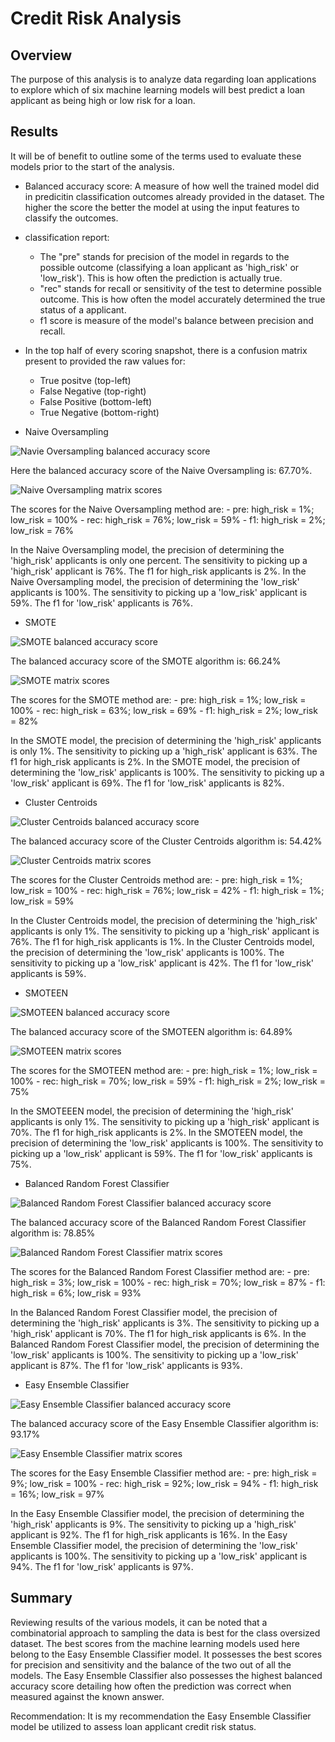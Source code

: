 # Credit Risk Analysis

## Overview

The purpose of this analysis is to analyze data regarding loan applications to explore which of six machine learning models 
will best predict a loan applicant as being high or low risk for a loan.

## Results

It will be of benefit to outline some of the terms used to evaluate these models prior to the start of the analysis.
 - Balanced accuracy score: A measure of how well the trained model did in predicitin classification outcomes already provided in the dataset. The higher the score
 the better the model at using the input features to classify the outcomes.
 - classification report:
 	- The "pre" stands for precision of the model in regards to the possible outcome (classifying a loan applicant as 'high_risk' or 'low_risk'). This is
	how often the prediction is actually true.
	- "rec" stands for recall or sensitivity of the test to determine possible outcome. This is how often the model accurately determined the true status
	of a applicant.
	- f1 score is measure of the model's balance between precision and recall.
 - In the top half of every scoring snapshot, there is a confusion matrix present to provided the raw values for: 
 	- True positve (top-left)
	- False Negative (top-right)
	- False Positive (bottom-left)
	- True Negative (bottom-right)

- Naive Oversampling

![Navie Oversampling balanced accuracy score](https://github.com/MattK1454/Credit_Risk_Analysis/blob/main/Resources/images/naive_over_sampling_balanced_score.png)

Here the balanced accuracy score of the Naive Oversampling is: 67.70%.

![Naive Oversampling matrix scores](https://github.com/MattK1454/Credit_Risk_Analysis/blob/main/Resources/images/naive_over_sampling_matix_scores.png)

The scores for the Naive Oversampling method are:
	- pre: high_risk = 1%; low_risk = 100%
	- rec: high_risk = 76%; low_risk = 59%
	- f1: high_risk = 2%; low_risk = 76%
	
In the Naive Oversampling model, the precision of determining the 'high_risk' applicants is only one percent. The sensitivity to picking up a 
'high_risk' applicant is 76%. The f1 for high_risk applicants is 2%. In the Naive Oversampling model, the precision of determining the 'low_risk' 
applicants is 100%. The sensitivity to picking up a 'low_risk' applicant is 59%. The f1 for 'low_risk' applicants is 76%.

- SMOTE

![SMOTE balanced accuracy score](https://github.com/MattK1454/Credit_Risk_Analysis/blob/main/Resources/images/SMOTE_balanced_score.png)

The balanced accuracy score of the SMOTE algorithm is: 66.24%

![SMOTE matrix scores](https://github.com/MattK1454/Credit_Risk_Analysis/blob/main/Resources/images/SMOTE_matrix_scores.png)

The scores for the SMOTE method are:
	- pre: high_risk = 1%; low_risk = 100%
	- rec: high_risk = 63%; low_risk = 69%
	- f1: high_risk = 2%; low_risk = 82%
	
In the SMOTE model, the precision of determining the 'high_risk' applicants is only 1%. The sensitivity to picking up a 
'high_risk' applicant is 63%. The f1 for high_risk applicants is 2%. In the SMOTE model, the precision of determining the 'low_risk' 
applicants is 100%. The sensitivity to picking up a 'low_risk' applicant is 69%. The f1 for 'low_risk' applicants is 82%.

- Cluster Centroids

![Cluster Centroids balanced accuracy score](https://github.com/MattK1454/Credit_Risk_Analysis/blob/main/Resources/images/clustercentroids_under_sampling_balanced_score.png)

The balanced accuracy score of the Cluster Centroids algorithm is: 54.42%

![Cluster Centroids matrix scores](https://github.com/MattK1454/Credit_Risk_Analysis/blob/main/Resources/images/clustercentroids_under_sampling_matrix_scores.png)

The scores for the Cluster Centroids method are:
	- pre: high_risk = 1%; low_risk = 100%
	- rec: high_risk = 76%; low_risk = 42%
	- f1: high_risk = 1%; low_risk = 59%
	
In the Cluster Centroids model, the precision of determining the 'high_risk' applicants is only 1%. The sensitivity to picking up a 
'high_risk' applicant is 76%. The f1 for high_risk applicants is 1%. In the Cluster Centroids model, the precision of determining the 'low_risk' 
applicants is 100%. The sensitivity to picking up a 'low_risk' applicant is 42%. The f1 for 'low_risk' applicants is 59%. 

- SMOTEEN

![SMOTEEN balanced accuracy score](https://github.com/MattK1454/Credit_Risk_Analysis/blob/main/Resources/images/SMOTEENN_balanced_score.png)

The balanced accuracy score of the SMOTEEN algorithm is: 64.89%

![SMOTEEN matrix scores](https://github.com/MattK1454/Credit_Risk_Analysis/blob/main/Resources/images/SMOTEENN_matrix_scores.png)

The scores for the SMOTEEN method are:
	- pre: high_risk = 1%; low_risk = 100%
	- rec: high_risk = 70%; low_risk = 59%
	- f1: high_risk = 2%; low_risk = 75%
	
In the SMOTEEEN model, the precision of determining the 'high_risk' applicants is only 1%. The sensitivity to picking up a 
'high_risk' applicant is 70%. The f1 for high_risk applicants is 2%. In the SMOTEEN model, the precision of determining the 'low_risk' 
applicants is 100%. The sensitivity to picking up a 'low_risk' applicant is 59%. The f1 for 'low_risk' applicants is 75%.

- Balanced Random Forest Classifier

![Balanced Random Forest Classifier balanced accuracy score](https://github.com/MattK1454/Credit_Risk_Analysis/blob/main/Resources/images/balanced_random_forest_balanced_score.png)

The balanced accuracy score of the Balanced Random Forest Classifier algorithm is: 78.85%

![Balanced Random Forest Classifier matrix scores](https://github.com/MattK1454/Credit_Risk_Analysis/blob/main/Resources/images/balanced_random_forest_matrix_scores.png)

The scores for the Balanced Random Forest Classifier method are:
	- pre: high_risk = 3%; low_risk = 100%
	- rec: high_risk = 70%; low_risk = 87%
	- f1: high_risk = 6%; low_risk = 93%
	
In the Balanced Random Forest Classifier model, the precision of determining the 'high_risk' applicants is 3%. The sensitivity to picking up a 
'high_risk' applicant is 70%. The f1 for high_risk applicants is 6%. In the Balanced Random Forest Classifier model, the precision of determining the 'low_risk' 
applicants is 100%. The sensitivity to picking up a 'low_risk' applicant is 87%. The f1 for 'low_risk' applicants is 93%. 

- Easy Ensemble Classifier

![Easy Ensemble Classifier balanced accuracy score](https://github.com/MattK1454/Credit_Risk_Analysis/blob/main/Resources/images/easy_ensemble_balanced_score.png)

The balanced accuracy score of the Easy Ensemble Classifier algorithm is: 93.17%

![Easy Ensemble Classifier matrix scores](https://github.com/MattK1454/Credit_Risk_Analysis/blob/main/Resources/images/easy_ensemble_matrix_scores.png)

The scores for the Easy Ensemble Classifier method are:
	- pre: high_risk = 9%; low_risk = 100%
	- rec: high_risk = 92%; low_risk = 94%
	- f1: high_risk = 16%; low_risk = 97%
	
In the Easy Ensemble Classifier model, the precision of determining the 'high_risk' applicants is 9%. The sensitivity to picking up a 
'high_risk' applicant is 92%. The f1 for high_risk applicants is 16%. In the Easy Ensemble Classifier model, the precision of determining the 'low_risk' 
applicants is 100%. The sensitivity to picking up a 'low_risk' applicant is 94%. The f1 for 'low_risk' applicants is 97%.

## Summary

Reviewing results of the various models, it can be noted that a combinatorial approach to sampling the data is best for the class oversized dataset. The best
scores from the machine learning models used here belong to the Easy Ensemble Classifier model. It possesses the best scores for precision and sensitivity 
and the balance of the two out of all the models. The Easy Ensemble Classifier also possesses the highest balanced accuracy score detailing how often the
prediction was correct when measured against the known answer. 

Recommendation: It is my recommendation the Easy Ensemble Classifier model be utilized to assess loan applicant credit risk status.